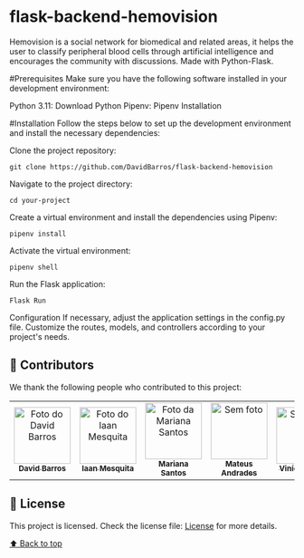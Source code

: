# flask-backend-hemovision

Hemovision is a social network for biomedical and related areas, it helps the user to classify peripheral blood cells through artificial intelligence and encourages the community with discussions. Made with Python-Flask.

#Prerequisites
Make sure you have the following software installed in your development environment:

Python 3.11: Download Python
Pipenv: Pipenv Installation

#Installation
Follow the steps below to set up the development environment and install the necessary dependencies:

Clone the project repository:

```
git clone https://github.com/DavidBarros/flask-backend-hemovision
```

Navigate to the project directory:

```
cd your-project
```

Create a virtual environment and install the dependencies using Pipenv:

```
pipenv install
```

Activate the virtual environment:

```
pipenv shell
```

Run the Flask application:

```
Flask Run
```

Configuration
If necessary, adjust the application settings in the config.py file.
Customize the routes, models, and controllers according to your project's needs.

## 🤝 Contributors

We thank the following people who contributed to this project:

<table>
  <tr>
    <td align="center">
      <a href="https://github.com/DavidBarros">
        <img src="https://avatars.githubusercontent.com/u/10636054?v=4" width="100px;" alt="Foto do David Barros"/><br>
        <sub>
          <b>David Barros</b>
        </sub>
      </a>
    </td>
      <td align="center">
      <a href="https://github.com/ianitow">
        <img src="https://avatars.githubusercontent.com/u/70171075?v=4" width="100px;" alt="Foto do Iaan Mesquita"/><br>
        <sub>
          <b>Iaan Mesquita</b>
        </sub>
      </a>
    </td>
      <td align="center">
      <a href="https://github.com/MarianaDourado">
        <img src="https://avatars.githubusercontent.com/u/30739212?v=4" width="100px;" alt="Foto da Mariana Santos"/><br>
        <sub>
          <b>Mariana Santos</b>
        </sub>
      </a>
    </td>
    <td align="center">
      <a href="#">
        <img src="https://ui-avatars.com/api/?name=Mateus+Andrades" width="100px;" alt="Sem foto"/><br>
        <sub>
          <b>Mateus Andrades</b>
        </sub>
      </a>
    </td>
      <td align="center">
      <a href="#">
        <img src="https://ui-avatars.com/api/?name=Vinicius+Patto" width="100px;" alt="Sem foto"/><br>
        <sub>
          <b>Vinícius Patto</b>
        </sub>
      </a>
    </td>
    <td align="center">
      <a href="#">
       <img src="https://ui-avatars.com/api/?name=William+Bertemes" width="100px;" alt="Sem foto"/><br>
        <sub>
          <b>William Bertemes</b>
        </sub>
      </a>
    </td>
  </tr>
</table>

## 📝 License

This project is licensed. Check the license file: [License](LICENSE.md) for more details.

[⬆ Back to top](#hemovision-app)<br>
